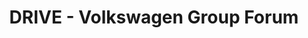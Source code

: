 ---
title: "DRIVE - Volkswagen Group Forum"
url: /berlin/drive-volkswagen-group-forum/
shop: Autohaus
---